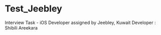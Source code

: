 # Test_Jeebley
Interview Task - iOS Developer assigned by Jeebley, Kuwait
Developer : Shibili Areekara

